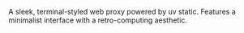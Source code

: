 A sleek, terminal-styled web proxy powered by uv static. Features a minimalist interface with a retro-computing aesthetic. 
